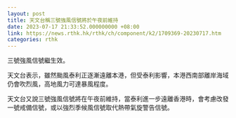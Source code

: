 ```yaml
---
layout: post
title: 天文台稱三號強風信號將於午夜前維持
date: 2023-07-17 21:33:52.000000000 +08:00
link: https://news.rthk.hk/rthk/ch/component/k2/1709369-20230717.htm
categories: rthk
---
```


三號強風信號繼生效。

天文台表示，雖然颱風泰利正逐漸遠離本港，但受泰利影響，本港西南部離岸海域仍會吹烈風，高地風力可達暴風程度。

天文台又說三號強風信號將在午夜前維持，當泰利進一步遠離香港時，會考慮改發一號戒備信號，或以強烈季候風信號取代熱帶氣旋警告信號。
